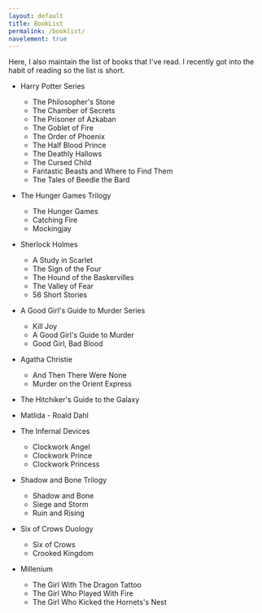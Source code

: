 ```yaml
---
layout: default
title: BookList
permalink: /booklist/
navelement: true
---
```


Here, I also maintain the list of books that I've read. I recently got into the habit of reading so the list is short.

- Harry Potter Series
	- The Philosopher's Stone
	- The Chamber of Secrets
	- The Prisoner of Azkaban
	- The Goblet of Fire
	- The Order of Phoenix
	- The Half Blood Prince
	- The Deathly Hallows
	- The Cursed Child
	- Fantastic Beasts and Where to Find Them
	- The Tales of Beedle the Bard

- The Hunger Games Trilogy
	- The Hunger Games
	- Catching Fire
	- Mockingjay

- Sherlock Holmes
	- A Study in Scarlet
	- The Sign of the Four
	- The Hound of the Baskervilles
	- The Valley of Fear
	- 56 Short Stories

- A Good Girl's Guide to Murder Series
	- Kill Joy
	- A Good Girl's Guide to Murder
	- Good Girl, Bad Blood

- Agatha Christie
	- And Then There Were None
	- Murder on the Orient Express

- The Hitchiker's Guide to the Galaxy

- Matlida - Roald Dahl

- The Infernal Devices
	- Clockwork Angel
	- Clockwork Prince
	- Clockwork Princess

- Shadow and Bone Trilogy
	- Shadow and Bone
	- Siege and Storm
	- Ruin and Rising

- Six of Crows Duology
	- Six of Crows
	- Crooked Kingdom

- Millenium
	- The Girl With The Dragon Tattoo
	- The Girl Who Played With Fire
	- The Girl Who Kicked the Hornets's Nest

